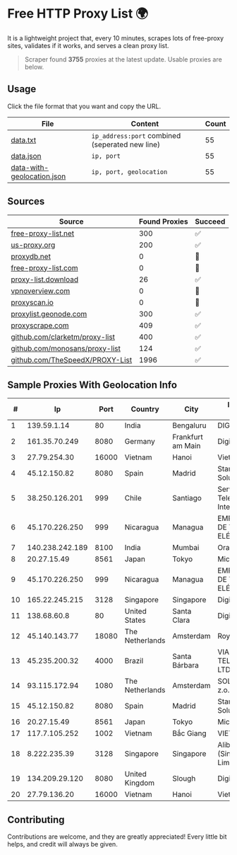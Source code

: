 
# Free HTTP Proxy List 🌍

It is a lightweight project that, every 10 minutes, scrapes lots of free-proxy sites, validates if it works, and serves a clean proxy list.


> Scraper found **3755** proxies at the latest update. Usable proxies are below.

## Usage

Click the file format that you want and copy the URL.


|File|Content|Count|
|----|-------|-----|
|[data.txt](https://raw.githubusercontent.com/themiralay/Proxy-List-World/master/data.txt)|`ip_address:port` combined (seperated new line)|55|
|[data.json](https://raw.githubusercontent.com/themiralay/Proxy-List-World/master/data.json)|`ip, port`|55|
|[data-with-geolocation.json](https://raw.githubusercontent.com/themiralay/Proxy-List-World/master/data-with-geolocation.json)|`ip, port, geolocation`|55|

## Sources

|Source|Found Proxies|Succeed|
|------|-------------|-------|
|[free-proxy-list.net](https://free-proxy-list.net)|300|✅|
|[us-proxy.org](https://www.us-proxy.org)|200|✅|
|[proxydb.net](http://proxydb.net)|0|🚫|
|[free-proxy-list.com](https://free-proxy-list.com/?page=&port=&type%5B%5D=http&type%5B%5D=https&up_time=0&search=Search)|0|🚫|
|[proxy-list.download](https://www.proxy-list.download/HTTP)|26|✅|
|[vpnoverview.com](https://vpnoverview.com/privacy/anonymous-browsing/free-proxy-servers)|0|🚫|
|[proxyscan.io](https://www.proxyscan.io)|0|🚫|
|[proxylist.geonode.com](https://proxylist.geonode.com/api/proxy-list?limit=300&page=1&sort_by=lastChecked&sort_type=desc&protocols=http,https)|300|✅|
|[proxyscrape.com](https://api.proxyscrape.com/v2/?request=displayproxies&protocol=http&timeout=10000&country=all&ssl=all&anonymity=all)|409|✅|
|[github.com/clarketm/proxy-list](https://raw.githubusercontent.com/clarketm/proxy-list/master/proxy-list-raw.txt)|400|✅|
|[github.com/monosans/proxy-list](https://raw.githubusercontent.com/monosans/proxy-list/main/proxies/http.txt)|124|✅|
|[github.com/TheSpeedX/PROXY-List](https://raw.githubusercontent.com/TheSpeedX/PROXY-List/master/http.txt)|1996|✅|


## Sample Proxies With Geolocation Info

|#|Ip|Port|Country|City|Internet Service Provider|
|-|--|----|-------|----|-------------------------|
|1|139.59.1.14|80|India|Bengaluru|DIGITALOCEAN|
|2|161.35.70.249|8080|Germany|Frankfurt am Main|DigitalOcean, LLC|
|3|27.79.254.30|16000|Vietnam|Hanoi|Viettel Corporation|
|4|45.12.150.82|8080|Spain|Madrid|Stark Industries Solutions LTD|
|5|38.250.126.201|999|Chile|Santiago|Servicios De Telecomunicaciones Intercable Ltda.|
|6|45.170.226.250|999|Nicaragua|Managua|EMPRESA NACIONAL DE TRANSMISIÓN ELÉCTRICA|
|7|140.238.242.189|8100|India|Mumbai|Oracle Corporation|
|8|20.27.15.49|8561|Japan|Tokyo|Microsoft Corporation|
|9|45.170.226.250|999|Nicaragua|Managua|EMPRESA NACIONAL DE TRANSMISIÓN ELÉCTRICA|
|10|165.22.245.215|3128|Singapore|Singapore|DigitalOcean, LLC|
|11|138.68.60.8|80|United States|Santa Clara|DigitalOcean, LLC|
|12|45.140.143.77|18080|The Netherlands|Amsterdam|RoyaleHosting BV|
|13|45.235.200.32|4000|Brazil|Santa Bárbara|VIA ONDAS TELECOMUNICACOES LTDA|
|14|93.115.172.94|1080|The Netherlands|Amsterdam|SOLLUTIUM EU Sp z.o.o.|
|15|45.12.150.82|8080|Spain|Madrid|Stark Industries Solutions LTD|
|16|20.27.15.49|8561|Japan|Tokyo|Microsoft Corporation|
|17|117.7.105.252|1002|Vietnam|Bắc Giang|VIETTEL|
|18|8.222.235.39|3128|Singapore|Singapore|Alibaba Cloud (Singapore) Private Limited|
|19|134.209.29.120|8080|United Kingdom|Slough|DigitalOcean, LLC|
|20|27.79.136.20|16000|Vietnam|Hanoi|Viettel Corporation|



## Contributing

Contributions are welcome, and they are greatly appreciated! Every
little bit helps, and credit will always be given.

